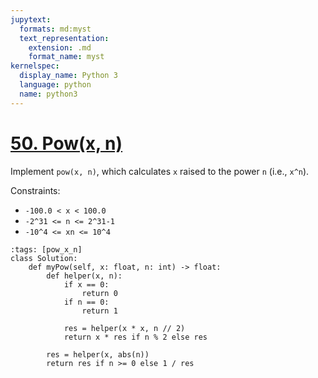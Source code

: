 ```yaml
---
jupytext:
  formats: md:myst
  text_representation:
    extension: .md
    format_name: myst
kernelspec:
  display_name: Python 3
  language: python
  name: python3
---
```


# [50. Pow(x, n)](https://leetcode.com/problems/powx-n/)

Implement `pow(x, n)`, which calculates `x` raised to the power `n` (i.e., `x^n`).

Constraints:

- `-100.0 < x < 100.0`
- `-2^31 <= n <= 2^31-1`
- `-10^4 <= xn <= 10^4`

```{code-cell} ipython3
:tags: [pow_x_n]
class Solution:
    def myPow(self, x: float, n: int) -> float:
        def helper(x, n):
            if x == 0:
                return 0
            if n == 0:
                return 1

            res = helper(x * x, n // 2)
            return x * res if n % 2 else res

        res = helper(x, abs(n))
        return res if n >= 0 else 1 / res
```
